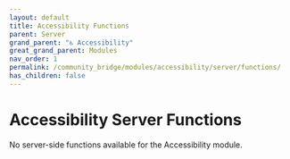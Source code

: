 ```yaml
---
layout: default
title: Accessibility Functions
parent: Server
grand_parent: "♿ Accessibility"
great_grand_parent: Modules
nav_order: 1
permalink: /community_bridge/modules/accessibility/server/functions/
has_children: false
---
```


# Accessibility Server Functions
No server-side functions available for the Accessibility module.
